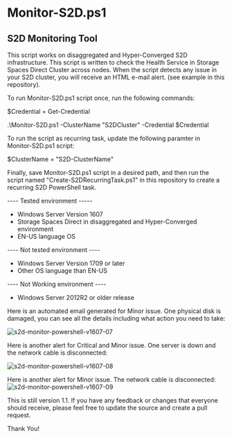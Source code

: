 # Monitor-S2D.ps1
## S2D Monitoring Tool

This script works on disaggregated and Hyper-Converged S2D infrastructure. This script is written to check the Health Service in Storage Spaces Direct Cluster across nodes. When the script detects any issue in your S2D cluster, you will receive an HTML e-mail alert. (see example in this repository).

To run Monitor-S2D.ps1 script once, run the following commands:

$Credential = Get-Credential

.\Monitor-S2D.ps1 -ClusterName "S2DCluster" -Credential $Credential

To run the script as recurring task, update the following paramter in Monitor-S2D.ps1 script:

$ClusterName = "S2D-ClusterName"

Finally, save Monitor-S2D.ps1 script in a desired path, and then run the script named "Create-S2DRecurringTask.ps1" in this repository to create a recurring S2D PowerShell task. 

---- Tested environment -----
- Windows Server Version 1607
- Storage Spaces Direct in disaggregated and Hyper-Converged environment
- EN-US language OS

---- Not tested environment ----
- Windows Server Version 1709 or later
- Other OS language than EN-US

---- Not Working environment ----
- Windows Server 2012R2 or older release

Here is an automated email generated for Minor issue. One physical disk is damaged, you can see all the details including what action you need to take:

![s2d-monitor-powershell-v1607-07](https://user-images.githubusercontent.com/13448198/34036424-8f12cc50-e19e-11e7-94cc-408f88c27951.jpg)

Here is another alert for Critical and Minor issue. One server is down and the network cable is disconnected:

![s2d-monitor-powershell-v1607-08](https://user-images.githubusercontent.com/13448198/34036439-9fa8402c-e19e-11e7-8c33-cd135b006bf5.jpg)

Here is another alert for Minor issue. The network cable is disconnected:
![s2d-monitor-powershell-v1607-09](https://user-images.githubusercontent.com/13448198/34036440-a2613ec2-e19e-11e7-9864-673ea1def3c0.jpg)

This is still version 1.1. If you have any feedback or changes that everyone should receive, please feel free to update the source and create a pull request.

Thank You!